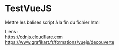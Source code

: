 # TestVueJS

Mettre les balises script à la fin du fichier html

Liens :<br> 
https://cdnjs.cloudflare.com<br>
https://www.grafikart.fr/formations/vuejs/decouverte
